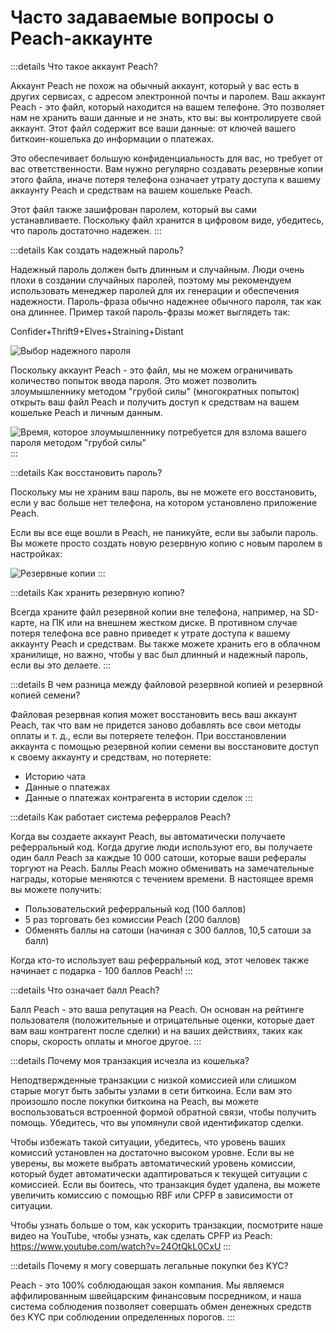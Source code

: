 # Часто задаваемые вопросы о Peach-аккаунте

:::details Что такое аккаунт Peach?

Аккаунт Peach не похож на обычный аккаунт, который у вас есть в других сервисах, с адресом электронной почты и паролем. Ваш аккаунт Peach - это файл, который находится на вашем телефоне. Это позволяет нам не хранить ваши данные и не знать, кто вы: вы контролируете свой аккаунт. Этот файл содержит все ваши данные: от ключей вашего биткоин-кошелька до информации о платежах.

Это обеспечивает большую конфиденциальность для вас, но требует от вас ответственности. Вам нужно регулярно создавать резервные копии этого файла, иначе потеря телефона означает утрату доступа к вашему аккаунту Peach и средствам на вашем кошельке Peach.

Этот файл также зашифрован паролем, который вы сами устанавливаете. Поскольку файл хранится в цифровом виде, убедитесь, что пароль достаточно надежен.
:::

:::details Как создать надежный пароль?

Надежный пароль должен быть длинным и случайным. Люди очень плохи в создании случайных паролей, поэтому мы рекомендуем использовать менеджер паролей для их генерации и обеспечения надежности. Пароль-фраза обычно надежнее обычного пароля, так как она длиннее. Пример такой пароль-фразы может выглядеть так:

Confider+Thrift9+Elves+Straining+Distant

![Выбор надежного пароля](/img/faq/account/StrongPassword.png)

Поскольку аккаунт Peach - это файл, мы не можем ограничивать количество попыток ввода пароля. Это может позволить злоумышленнику методом "грубой силы" (многократных попыток) открыть ваш файл Peach и получить доступ к средствам на вашем кошельке Peach и личным данным.

![Время, которое злоумышленнику потребуется для взлома вашего пароля методом "грубой силы"](/img/faq/account/PWBruteForce.png)
:::

:::details Как восстановить пароль?

Поскольку мы не храним ваш пароль, вы не можете его восстановить, если у вас больше нет телефона, на котором установлено приложение Peach.

Если вы все еще вошли в Peach, не паникуйте, если вы забыли пароль. Вы можете просто создать новую резервную копию с новым паролем в настройках:

![Резервные копии](/img/faq/account/backups.png)
:::

:::details Как хранить резервную копию?

Всегда храните файл резервной копии вне телефона, например, на SD-карте, на ПК или на внешнем жестком диске. В противном случае потеря телефона все равно приведет к утрате доступа к вашему аккаунту Peach и средствам. Вы также можете хранить его в облачном хранилище, но важно, чтобы у вас был длинный и надежный пароль, если вы это делаете.
:::

:::details В чем разница между файловой резервной копией и резервной копией семени?

Файловая резервная копия может восстановить весь ваш аккаунт Peach, так что вам не придется заново добавлять все свои методы оплаты и т. д., если вы потеряете телефон. При восстановлении аккаунта с помощью резервной копии семени вы восстановите доступ к своему аккаунту и средствам, но потеряете:

- Историю чата
- Данные о платежах
- Данные о платежах контрагента в истории сделок
:::

:::details Как работает система реферралов Peach?

Когда вы создаете аккаунт Peach, вы автоматически получаете реферральный код. Когда другие люди используют его, вы получаете один балл Peach за каждые 10 000 сатоши, которые ваши рефералы торгуют на Peach. Баллы Peach можно обменивать на замечательные награды, которые меняются с течением времени. В настоящее время вы можете получить:

- Пользовательский реферральный код (100 баллов)
- 5 раз торговать без комиссии Peach (200 баллов)
- Обменять баллы на сатоши (начиная с 300 баллов, 10,5 сатоши за балл)

Когда кто-то использует ваш реферральный код, этот человек также начинает с подарка - 100 баллов Peach!
:::

:::details Что означает балл Peach?

Балл Peach - это ваша репутация на Peach. Он основан на рейтинге пользователя (положительные и отрицательные оценки, которые дает вам ваш контрагент после сделки) и на ваших действиях, таких как споры, скорость оплаты и многое другое.
:::

:::details Почему моя транзакция исчезла из кошелька?

Неподтвержденные транзакции с низкой комиссией или слишком старые могут быть забыты узлами в сети биткоина.
Если вам это произошло после покупки биткоина на Peach, вы можете воспользоваться встроенной формой обратной связи, чтобы получить помощь. Убедитесь, что вы упомянули свой идентификатор сделки.

Чтобы избежать такой ситуации, убедитесь, что уровень ваших комиссий установлен на достаточно высоком уровне. Если вы не уверены, вы можете выбрать автоматический уровень комиссии, который будет автоматически адаптироваться к текущей ситуации с комиссией.
Если вы боитесь, что транзакция будет удалена, вы можете увеличить комиссию с помощью RBF или CPFP в зависимости от ситуации.

Чтобы узнать больше о том, как ускорить транзакции, посмотрите наше видео на YouTube, чтобы узнать, как сделать CPFP из Peach: https://www.youtube.com/watch?v=24OtQkL0CxU
:::

:::details Почему я могу совершать легальные покупки без KYC?

Peach - это 100% соблюдающая закон компания. Мы являемся аффилированным швейцарским финансовым посредником, и наша система соблюдения позволяет совершать обмен денежных средств без KYC при соблюдении определенных порогов.
:::
